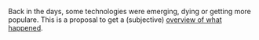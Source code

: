Back in the days, some technologies were emerging, dying or getting more populare. This is a proposal to get a (subjective) [overview of what happened](https://tech-history.github.io).

